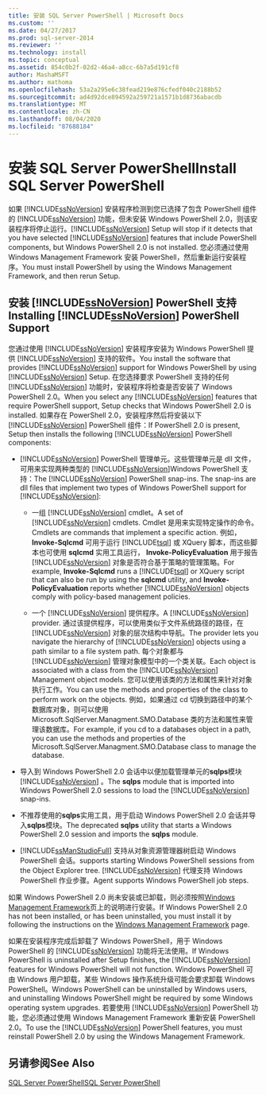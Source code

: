```yaml
---
title: 安装 SQL Server PowerShell | Microsoft Docs
ms.custom: ''
ms.date: 04/27/2017
ms.prod: sql-server-2014
ms.reviewer: ''
ms.technology: install
ms.topic: conceptual
ms.assetid: 854c0b2f-02d2-46a4-a8cc-6b7a5d191cf8
author: MashaMSFT
ms.author: mathoma
ms.openlocfilehash: 53a2a295e6c38fead219e876cfedf040c2188b52
ms.sourcegitcommit: ad4d92dce894592a259721a1571b1d8736abacdb
ms.translationtype: MT
ms.contentlocale: zh-CN
ms.lasthandoff: 08/04/2020
ms.locfileid: "87688184"
---
```

# <a name="install-sql-server-powershell"></a><span data-ttu-id="dae77-102">安装 SQL Server PowerShell</span><span class="sxs-lookup"><span data-stu-id="dae77-102">Install SQL Server PowerShell</span></span>
  <span data-ttu-id="dae77-103">如果 [!INCLUDE[ssNoVersion](../../includes/ssnoversion-md.md)] 安装程序检测到您已选择了包含 PowerShell 组件的 [!INCLUDE[ssNoVersion](../../includes/ssnoversion-md.md)] 功能，但未安装 Windows PowerShell 2.0，则该安装程序将停止运行。</span><span class="sxs-lookup"><span data-stu-id="dae77-103">[!INCLUDE[ssNoVersion](../../includes/ssnoversion-md.md)] Setup will stop if it detects that you have selected [!INCLUDE[ssNoVersion](../../includes/ssnoversion-md.md)] features that include PowerShell components, but Windows PowerShell 2.0 is not installed.</span></span> <span data-ttu-id="dae77-104">您必须通过使用 Windows Management Framework 安装 PowerShell，然后重新运行安装程序。</span><span class="sxs-lookup"><span data-stu-id="dae77-104">You must install PowerShell by using the Windows Management Framework, and then rerun Setup.</span></span>  
  
## <a name="installing-ssnoversion-powershell-support"></a><span data-ttu-id="dae77-105">安装 [!INCLUDE[ssNoVersion](../../includes/ssnoversion-md.md)] PowerShell 支持</span><span class="sxs-lookup"><span data-stu-id="dae77-105">Installing [!INCLUDE[ssNoVersion](../../includes/ssnoversion-md.md)] PowerShell Support</span></span>  
 <span data-ttu-id="dae77-106">您通过使用 [!INCLUDE[ssNoVersion](../../includes/ssnoversion-md.md)] 安装程序安装为 Windows PowerShell 提供 [!INCLUDE[ssNoVersion](../../includes/ssnoversion-md.md)] 支持的软件。</span><span class="sxs-lookup"><span data-stu-id="dae77-106">You install the software that provides [!INCLUDE[ssNoVersion](../../includes/ssnoversion-md.md)] support for Windows PowerShell by using [!INCLUDE[ssNoVersion](../../includes/ssnoversion-md.md)] Setup.</span></span> <span data-ttu-id="dae77-107">在您选择要求 PowerShell 支持的任何 [!INCLUDE[ssNoVersion](../../includes/ssnoversion-md.md)] 功能时，安装程序将检查是否安装了 Windows PowerShell 2.0。</span><span class="sxs-lookup"><span data-stu-id="dae77-107">When you select any [!INCLUDE[ssNoVersion](../../includes/ssnoversion-md.md)] features that require PowerShell support, Setup checks that Windows PowerShell 2.0 is installed.</span></span> <span data-ttu-id="dae77-108">如果存在 PowerShell 2.0，安装程序然后将安装以下 [!INCLUDE[ssNoVersion](../../includes/ssnoversion-md.md)] PowerShell 组件：</span><span class="sxs-lookup"><span data-stu-id="dae77-108">If PowerShell 2.0 is present, Setup then installs the following [!INCLUDE[ssNoVersion](../../includes/ssnoversion-md.md)] PowerShell components:</span></span>  
  
-   <span data-ttu-id="dae77-109">[!INCLUDE[ssNoVersion](../../includes/ssnoversion-md.md)] PowerShell 管理单元。这些管理单元是 dll 文件，可用来实现两种类型的 [!INCLUDE[ssNoVersion](../../includes/ssnoversion-md.md)]Windows PowerShell 支持：</span><span class="sxs-lookup"><span data-stu-id="dae77-109">The [!INCLUDE[ssNoVersion](../../includes/ssnoversion-md.md)] PowerShell snap-ins. The snap-ins are dll files that implement two types of Windows PowerShell support for [!INCLUDE[ssNoVersion](../../includes/ssnoversion-md.md)]:</span></span>  
  
    -   <span data-ttu-id="dae77-110">一组 [!INCLUDE[ssNoVersion](../../includes/ssnoversion-md.md)] cmdlet。</span><span class="sxs-lookup"><span data-stu-id="dae77-110">A set of [!INCLUDE[ssNoVersion](../../includes/ssnoversion-md.md)] cmdlets.</span></span> <span data-ttu-id="dae77-111">Cmdlet 是用来实现特定操作的命令。</span><span class="sxs-lookup"><span data-stu-id="dae77-111">Cmdlets are commands that implement a specific action.</span></span> <span data-ttu-id="dae77-112">例如， **Invoke-Sqlcmd** 可用于运行 [!INCLUDE[tsql](../../includes/tsql-md.md)] 或 XQuery 脚本，而这些脚本也可使用 **sqlcmd** 实用工具运行， **Invoke-PolicyEvaluation** 用于报告 [!INCLUDE[ssNoVersion](../../includes/ssnoversion-md.md)] 对象是否符合基于策略的管理策略。</span><span class="sxs-lookup"><span data-stu-id="dae77-112">For example, **Invoke-Sqlcmd** runs a [!INCLUDE[tsql](../../includes/tsql-md.md)] or XQuery script that can also be run by using the **sqlcmd** utility, and **Invoke-PolicyEvaluation** reports whether [!INCLUDE[ssNoVersion](../../includes/ssnoversion-md.md)] objects comply with policy-based management policies.</span></span>  
  
    -   <span data-ttu-id="dae77-113">一个 [!INCLUDE[ssNoVersion](../../includes/ssnoversion-md.md)] 提供程序。</span><span class="sxs-lookup"><span data-stu-id="dae77-113">A [!INCLUDE[ssNoVersion](../../includes/ssnoversion-md.md)] provider.</span></span> <span data-ttu-id="dae77-114">通过该提供程序，可以使用类似于文件系统路径的路径，在 [!INCLUDE[ssNoVersion](../../includes/ssnoversion-md.md)] 对象的层次结构中导航。</span><span class="sxs-lookup"><span data-stu-id="dae77-114">The provider lets you navigate the hierarchy of [!INCLUDE[ssNoVersion](../../includes/ssnoversion-md.md)] objects using a path similar to a file system path.</span></span> <span data-ttu-id="dae77-115">每个对象都与 [!INCLUDE[ssNoVersion](../../includes/ssnoversion-md.md)] 管理对象模型中的一个类关联。</span><span class="sxs-lookup"><span data-stu-id="dae77-115">Each object is associated with a class from the [!INCLUDE[ssNoVersion](../../includes/ssnoversion-md.md)] Management object models.</span></span> <span data-ttu-id="dae77-116">您可以使用该类的方法和属性来针对对象执行工作。</span><span class="sxs-lookup"><span data-stu-id="dae77-116">You can use the methods and properties of the class to perform work on the objects.</span></span> <span data-ttu-id="dae77-117">例如，如果通过 cd 切换到路径中的某个数据库对象，则可以使用 Microsoft.SqlServer.Managment.SMO.Database 类的方法和属性来管理该数据库。</span><span class="sxs-lookup"><span data-stu-id="dae77-117">For example, if you cd to a databases object in a path, you can use the methods and properties of the Microsoft.SqlServer.Managment.SMO.Database class to manage the database.</span></span>  
  
-   <span data-ttu-id="dae77-118">导入到 Windows PowerShell 2.0 会话中以便加载管理单元的**sqlps**模块 [!INCLUDE[ssNoVersion](../../includes/ssnoversion-md.md)] 。</span><span class="sxs-lookup"><span data-stu-id="dae77-118">The **sqlps** module that is imported into Windows PowerShell 2.0 sessions to load the [!INCLUDE[ssNoVersion](../../includes/ssnoversion-md.md)] snap-ins.</span></span>  
  
-   <span data-ttu-id="dae77-119">不推荐使用的**sqlps**实用工具，用于启动 Windows PowerShell 2.0 会话并导入**sqlps**模块。</span><span class="sxs-lookup"><span data-stu-id="dae77-119">The deprecated **sqlps** utility that starts a Windows PowerShell 2.0 session and imports the **sqlps** module.</span></span>  
  
-   [!INCLUDE[ssManStudioFull](../../includes/ssmanstudiofull-md.md)] <span data-ttu-id="dae77-120">支持从对象资源管理器树启动 Windows PowerShell 会话。</span><span class="sxs-lookup"><span data-stu-id="dae77-120">supports starting Windows PowerShell sessions from the Object Explorer tree.</span></span> [!INCLUDE[ssNoVersion](../../includes/ssnoversion-md.md)] <span data-ttu-id="dae77-121">代理支持 Windows PowerShell 作业步骤。</span><span class="sxs-lookup"><span data-stu-id="dae77-121">Agent supports Windows PowerShell job steps.</span></span>  
  
 <span data-ttu-id="dae77-122">如果 Windows PowerShell 2.0 尚未安装或已卸载，则必须按照[Windows Management Framework](https://go.microsoft.com/fwlink/?LinkId=186214)页上的说明进行安装。</span><span class="sxs-lookup"><span data-stu-id="dae77-122">If Windows PowerShell 2.0 has not been installed, or has been uninstalled, you must install it by following the instructions on the [Windows Management Framework](https://go.microsoft.com/fwlink/?LinkId=186214) page.</span></span>  
  
 <span data-ttu-id="dae77-123">如果在安装程序完成后卸载了 Windows PowerShell，用于 Windows PowerShell 的 [!INCLUDE[ssNoVersion](../../includes/ssnoversion-md.md)] 功能将无法使用。</span><span class="sxs-lookup"><span data-stu-id="dae77-123">If Windows PowerShell is uninstalled after Setup finishes, the [!INCLUDE[ssNoVersion](../../includes/ssnoversion-md.md)] features for Windows PowerShell will not function.</span></span> <span data-ttu-id="dae77-124">Windows PowerShell 可由 Windows 用户卸载，某些 Windows 操作系统升级可能会要求卸载 Windows PowerShell。</span><span class="sxs-lookup"><span data-stu-id="dae77-124">Windows PowerShell can be uninstalled by Windows users, and uninstalling Windows PowerShell might be required by some Windows operating system upgrades.</span></span> <span data-ttu-id="dae77-125">若要使用 [!INCLUDE[ssNoVersion](../../includes/ssnoversion-md.md)] PowerShell 功能，您必须通过使用 Windows Management Framework 重新安装 PowerShell 2.0。</span><span class="sxs-lookup"><span data-stu-id="dae77-125">To use the [!INCLUDE[ssNoVersion](../../includes/ssnoversion-md.md)] PowerShell features, you must reinstall PowerShell 2.0 by using the Windows Management Framework.</span></span>  
  
## <a name="see-also"></a><span data-ttu-id="dae77-126">另请参阅</span><span class="sxs-lookup"><span data-stu-id="dae77-126">See Also</span></span>  
 [<span data-ttu-id="dae77-127">SQL Server PowerShell</span><span class="sxs-lookup"><span data-stu-id="dae77-127">SQL Server PowerShell</span></span>](../../powershell/sql-server-powershell.md)  
  
  
